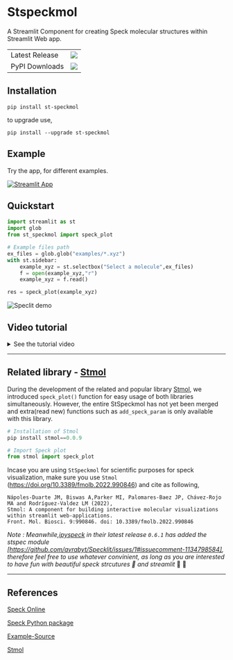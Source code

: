 # Stspeckmol
A Streamlit Component for creating Speck molecular structures within Streamlit Web app.

<table>
    <tr>
        <td>Latest Release</td>
        <td>
            <a href="https://pypi.org/project/st-speckmol/"/>
            <img src="https://static.pepy.tech/badge/st-speckmol"/>
        </td>
    </tr>
    <tr>
        <td>PyPI Downloads</td>
        <td>
            <a href="https://pepy.tech/project/st-speckmol"/>
            <img src="https://static.pepy.tech/badge/st-speckmol/month"/>
        </td>
    </tr>
</table>

## Installation 
```console
pip install st-speckmol
```
to upgrade use,
```console
pip install --upgrade st-speckmol
```

## Example

Try the app, for different examples. 

[![Streamlit App](https://static.streamlit.io/badges/streamlit_badge_black_white.svg)](https://share.streamlit.io/avrabyt/specklit/main/app.py)


## Quickstart

``` python
import streamlit as st
import glob
from st_speckmol import speck_plot

# Example files path
ex_files = glob.glob("examples/*.xyz")
with st.sidebar:
    example_xyz = st.selectbox("Select a molecule",ex_files)
    f = open(example_xyz,"r")
    example_xyz = f.read()

res = speck_plot(example_xyz)

```

![Speclit demo](https://github.com/avrabyt/Specklit/blob/main/Resources/SpeckLit_demo.gif)

## Video tutorial
<details>
  <summary>See the tutorial video</summary>

[![How to Build PROTEIN VISUALIZATION WEB-APP using PYTHON and STREAMLIT | PART 1](https://github.com/avrabyt/st-speckmol/blob/main/Resources/Speck-Thumbnail.png)](https://youtu.be/jUh923Z4fuk)

</details>


------------------------

## Related library - [Stmol](https://github.com/napoles-uach/stmol) 

During the development of the related and popular library [Stmol](https://github.com/napoles-uach/stmol), we introduced `speck_plot()` function for easy usage of both libraries simultaneously. However, the entire StSpeckmol has not yet been merged and extra(read new) functions such as `add_speck_param` is only available with this library.

```python
# Installation of Stmol
pip install stmol==0.0.9

# Import Speck plot
from stmol import speck_plot

```

Incase you are using `StSpeckmol` for scientific purposes for speck visualization, make sure you use `Stmol` (https://doi.org/10.3389/fmolb.2022.990846) and cite as following, 
```console
Nápoles-Duarte JM, Biswas A,Parker MI, Palomares-Baez JP, Chávez-Rojo MA and Rodríguez-Valdez LM (2022), 
Stmol: A component for building interactive molecular visualizations within streamlit web-applications.
Front. Mol. Biosci. 9:990846. doi: 10.3389/fmolb.2022.990846
```





_Note : Meanwhile,[ipyspeck](https://pypi.org/project/ipyspeck/) in their latest release ` 0.6.1 ` has added the stspec module [https://github.com/avrabyt/Specklit/issues/1#issuecomment-1134798584], therefore feel free to use whatever convinient, as long as you are interested to have fun with beautiful speck strcutures 🧬 and streamlit_ 🎈 🎉 


------------------------
## References

[Speck Online](http://wwwtyro.github.io/speck/)

[Speck Python package](https://pypi.org/project/ipyspeck/)

[Example-Source](https://github.com/wwwtyro/speck/tree/gh-pages/static/samples)

[Stmol](https://github.com/napoles-uach/stmol)

